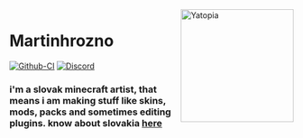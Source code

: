 <img width="200" src="https://yatopiamc.org/static/img/yatopia-shiny.gif" alt="Yatopia" align="right">
<div align="left">
<h1>Martinhrozno</h1>

[![Github-CI](https://github.com/YatopiaMC/Yatopia/workflows/CI/badge.svg)](https://github.com/martinhrozno)
[![Discord](https://img.shields.io/discord/342814924310970398?color=%237289DA&label=Discord&logo=discord&logoColor=white)](https://dsc.gg/meandfriends)
<h3>i'm a slovak minecraft artist, that means i am making stuff like skins, mods, packs and sometimes editing plugins. know about slovakia <a href="https://en.wikipedia.org/wiki/Slovakia">here</a></h3>
</div>
